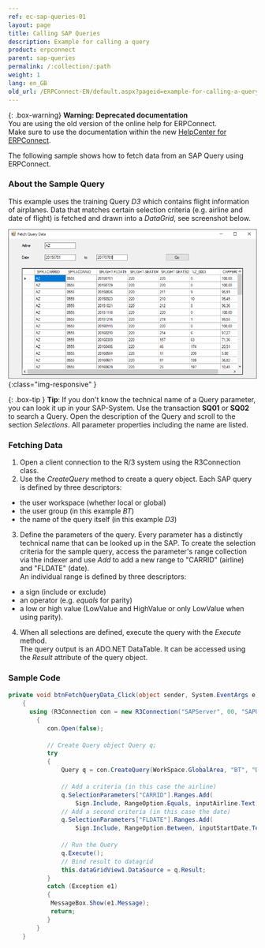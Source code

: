 ```yaml
---
ref: ec-sap-queries-01
layout: page
title: Calling SAP Queries
description: Example for calling a query
product: erpconnect
parent: sap-queries
permalink: /:collection/:path
weight: 1
lang: en_GB
old_url: /ERPConnect-EN/default.aspx?pageid=example-for-calling-a-query
---
```


{: .box-warning}
**Warning: Deprecated documentation** <br>
You are using the old version of the online help for ERPConnect.<br>
Make sure to use the documentation within the new [HelpCenter for ERPConnect](https://helpcenter.theobald-software.com/erpconnect/documentation/introduction/).

The following sample shows how to fetch data from an SAP Query using ERPConnect.

### About the Sample Query
This example uses the training Query *D3* which contains flight information of airplanes. 
Data that matches certain selection criteria (e.g. airline and date of flight) is fetched and drawn into a *DataGrid*, see screenshot below. 

![SAP-Query-Execution](/img/content/SAP-Query-Execution.png){:class="img-responsive" }

{: .box-tip }
**Tip**: If you don't know the technical name of a Query parameter, you can look it up in your SAP-System.
Use the transaction **SQ01** or **SQ02** to search a Query. Open the description of the Query and scroll to the section *Selections*.
All parameter properties including the name are listed.

### Fetching Data 

1. Open a client connection to the R/3 system using the R3Connection class.
2. Use the *CreateQuery* method to create a query object. 
Each SAP query is defined by three descriptors: 
- the user workspace (whether local or global)
- the user group (in this example *BT*)
- the name of the query itself (in this example *D3*)
3. Define the parameters of the query. Every parameter has a distinctly technical name that can be looked up in the SAP. 
To create the selection criteria for the sample query, access the parameter's range collection via the indexer and use *Add* to add a new range to "CARRID" (airline) and "FLDATE" (date). <br>
An individual range is defined by three descriptors:
- a sign (include or exclude)
- an operator (e.g. *equals* for parity) 
- a low or high value (LowValue and HighValue or only LowValue when using parity).  
4. When all selections are defined, execute the query with the *Execute* method. <br>
The query output is an ADO.NET DataTable. It can be accessed using the *Result* attribute of the query object.

### Sample Code
```csharp
private void btnFetchQueryData_Click(object sender, System.EventArgs e)
    {
      using (R3Connection con = new R3Connection("SAPServer", 00, "SAPUser", "Password", "EN", "800"))
        { 
           con.Open(false);
 
           // Create Query object Query q; 
           try
           {
               Query q = con.CreateQuery(WorkSpace.GlobalArea, "BT", "D3");

               // Add a criteria (in this case the airline) 
               q.SelectionParameters["CARRID"].Ranges.Add(
                   Sign.Include, RangeOption.Equals, inputAirline.Text);
               // Add a second criteria (in this case the date) 
               q.SelectionParameters["FLDATE"].Ranges.Add(
                   Sign.Include, RangeOption.Between, inputStartDate.Text, inputEndDate.Text);

               // Run the Query 
               q.Execute();
               // Bind result to datagrid 
               this.dataGridView1.DataSource = q.Result;
           }
           catch (Exception e1)
           {
            MessageBox.Show(e1.Message);
            return;
           }
        }
    }
```

<!---
<br>
<details>
<summary>Click to open VB example.</summary>
{% highlight visualbasic %}
Using con As New R3Connection
            con.UserName = "erpconnect"
            con.Password = "pass"
            con.Language = "DE"
            con.Client = "800"
            con.Host = "sapserver"
            con.SystemNumber = 11
 
            con.Open(False)
 
            ' Create Query object 
            Dim q As Query
            Try
                q = con.CreateQuery(WorkSpace.GlobalArea, _
                   "/SAPQUERY/MB", "MEBESTWERTAN")
            Catch e1 As Exception
                MessageBox.Show(e1.Message)
                Exit Sub
            End Try
 
            ' Add a criteria (in this case the material number) 
            q.SelectionParameters("SP$00017").Ranges.Add( _
               Sign.Include, RangeOption.Equals, "100-100")
 
            ' Add a second criteria (in this case the currency) 
            q.SelectionParameters("S_WAERS").Ranges.Add( _
               Sign.Include, RangeOption.Equals, "EUR")
 
            ' Run the Query 
            q.Execute()
 
            ' Bind result to datagrid 
            dataGrid1.DataSource = q.Result
        End Using
{% endhighlight %}
</details>
<br>
-->
